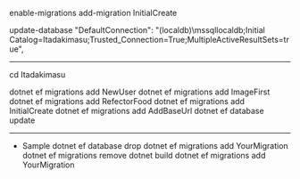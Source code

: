 enable-migrations
add-migration InitialCreate

update-database
    "DefaultConnection": "(localdb)\\mssqllocaldb;Initial Catalog=Itadakimasu;Trusted_Connection=True;MultipleActiveResultSets=true",

----
cd Itadakimasu

dotnet ef migrations add NewUser
dotnet ef migrations add ImageFirst
dotnet ef migrations add RefectorFood
dotnet ef migrations add InitialCreate
dotnet ef migrations add AddBaseUrl
dotnet ef database update

----
* Sample
dotnet ef database drop
dotnet ef migrations add YourMigration
dotnet ef migrations remove
dotnet build
dotnet ef migrations add YourMigration